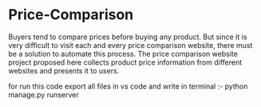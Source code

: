 # Price-Comparison
Buyers tend to compare prices before buying any product. But since it is very difficult to visit each and every price comparison website, there must be a solution to automate this process. The price comparison website project proposed here collects product price information from different websites and presents it to users. 

for run this code export all files in vs code and write in terminal :- python manage.py runserver
